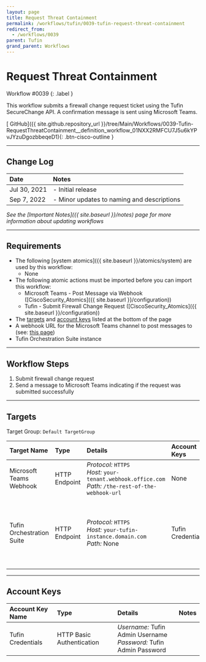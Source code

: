 ```yaml
---
layout: page
title: Request Threat Containment
permalink: /workflows/tufin/0039-tufin-request-threat-containment
redirect_from:
  - /workflows/0039
parent: Tufin
grand_parent: Workflows
---
```


# Request Threat Containment
<div markdown="1">
Workflow #0039
{: .label }
</div>

This workflow submits a firewall change request ticket using the Tufin SecureChange API. A confirmation message is sent using Microsoft Teams.

[<i class="fab fa-github"></i> GitHub]({{ site.github.repository_url }}/tree/Main/Workflows/0039-Tufin-RequestThreatContainment__definition_workflow_01NXX2RMFCU7J5u6kYPvJYzuDgozbbeqeD1){: .btn-cisco-outline }

---

## Change Log

| Date | Notes |
|:-----|:------|
| Jul 30, 2021 | - Initial release |
| Sep 7, 2022 | - Minor updates to naming and descriptions |

_See the [Important Notes]({{ site.baseurl }}/notes) page for more information about updating workflows_

---

## Requirements
* The following [system atomics]({{ site.baseurl }}/atomics/system) are used by this workflow:
	* None
* The following atomic actions must be imported before you can import this workflow:
	* Microsoft Teams - Post Message via Webhook ([CiscoSecurity_Atomics]({{ site.baseurl }}/configuration))
	* Tufin - Submit Firewall Change Request ([CiscoSecurity_Atomics]({{ site.baseurl }}/configuration))
* The [targets](#targets) and [account keys](#account-keys) listed at the bottom of the page
* A webhook URL for the Microsoft Teams channel to post messages to (see: [this page](https://docs.microsoft.com/en-us/microsoftteams/platform/webhooks-and-connectors/how-to/add-incoming-webhook))
* Tufin Orchestration Suite instance

---

## Workflow Steps
1. Submit firewall change request 
1. Send a message to Microsoft Teams indicating if the request was submitted successfully

---

## Targets
Target Group: `Default TargetGroup`

| Target Name | Type | Details | Account Keys | Notes |
|:------------|:-----|:--------|:-------------|:------|
| Microsoft Teams Webhook | HTTP Endpoint | _Protocol:_ `HTTPS`<br />_Host:_ `your-tenant.webhook.office.com`<br />_Path:_ `/the-rest-of-the-webhook-url` | None | |
| Tufin Orchestration Suite | HTTP Endpoint | _Protocol:_ `HTTPS`<br />_Host:_ `your-tufin-instance.domain.com`<br />_Path:_ None<br />| Tufin Credentials | If using a self-signed certificate, disable certificate validation on the target |

---

## Account Keys

| Account Key Name | Type | Details | Notes |
|:-----------------|:-----|:--------|:------|
| Tufin Credentials | HTTP Basic Authentication | _Username:_ Tufin Admin Username<br />_Password:_ Tufin Admin Password | |
